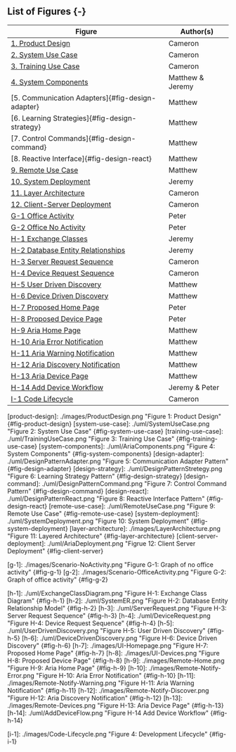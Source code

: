 <p style="page-break-before:always;"></p>

## List of Figures {-}

| Figure                                             | Author(s)            |
| -------------------------------------------------- | -------------------- |
| [1. Product Design](#fig-product-design)           | Cameron              |
| [2. System Use Case](#fig-system-use-case)         | Cameron              |
| [3. Training Use Case](#fig-training-use-case)     | Cameron              |
| [4. System Components](#fig-system-components)     | Matthew & Jeremy     |
| [5. Communication Adapters]{#fig-design-adapter}   | Matthew              |
| [6. Learning Strategies]{#fig-design-strategy}     | Matthew              |
| [7. Control Commands]{#fig-design-command}         | Matthew              |
| [8. Reactive Interface]{#fig-design-react}         | Matthew              |
| [9. Remote Use Case](#fig-remote-use-case)         | Matthew              |
| [10. System Deployment](#fig-system-deployment)    | Jeremy               |
| [11. Layer Architecture](#fig-layer-architecture)  | Cameron              |
| [12. Client-Server Deployment](#fig-client-server) | Cameron              |
| [G-1 Office Activity](#fig-g-1)                    | Peter                |
| [G-2 Office No Activity](#fig-g-2)                 | Peter                |
| [H-1 Exchange Classes](#fig-h-1)                   | Jeremy               |
| [H-2 Database Entity Relationships](#fig-h-2)      | Jeremy               |
| [H-3 Server Request Sequence](#fig-h-3)            | Cameron              |
| [H-4 Device Request Sequence](#fig-h-4)            | Cameron              |
| [H-5 User Driven Discovery](#fig-h-5)              | Matthew              |
| [H-6 Device Driven Discovery](#fig-h-6)            | Matthew              |
| [H-7 Proposed Home Page](#fig-h-7)                 | Peter                |
| [H-8 Proposed Device Page](#fig-h-8)               | Peter                |
| [H-9 Aria Home Page](#fig-h-9)                     | Matthew              |
| [H-10 Aria Error Notification](#fig-h-10)          | Matthew              |
| [H-11 Aria Warning Notification](#fig-h-11)        | Matthew              |
| [H-12 Aria Discovery Notification](#fig-h-12)      | Matthew              |
| [H-13 Aria Device Page](#fig-h-13)                 | Matthew              |
| [H-14 Add Device Workflow](#fig-h-14)              | Jeremy & Peter       |
| [I-1 Code Lifecycle](#fig-i-1)                     | Cameron              |

<!-- 
	Image References:
	
	Links to images should be defined as the following
	
			[unique-name]: ./path/to/image.png "Figure i: Figure Caption" {#fig-unique-name}
		
	When using a figure link, use the following syntax
	
			![][unique-name]
			
	To link to an image, use the following syntax
	
			[Image Text](#fig-unique-name)
			
	Figures in appendices should use the unique name A-X where A is the appendix identifier and
	X is the figure number in that section.		

	Note: This section is not rendered here. It is just for record keeping 
-->

[product-design]: ./images/ProductDesign.png "Figure 1: Product Design" {#fig-product-design}
[system-use-case]: ./uml/SystemUseCase.png "Figure 2: System Use Case" {#fig-system-use-case}
[training-use-case]: ./uml/TrainingUseCase.png "Figure 3: Training Use Case" {#fig-training-use-case}
[system-components]: ./uml/AriaComponents.png "Figure 4: System Components" {#fig-system-components}
[design-adapter]: ./uml/DesignPatternAdapter.png "Figure 5: Communication Adapter Pattern" {#fig-design-adapter}
[design-strategy]: ./uml/DesignPatternStretegy.png "Figure 6: Learning Strategy Pattern" {#fig-design-strategy}
[design-command]: ./uml/DesignPatternCommand.png "Figure 7: Control Command Pattern" {#fig-design-command}
[design-react]: ./uml/DesignPatternReact.png "Figure 8: Reactive Interface Pattern" {#fig-design-react}
[remote-use-case]: ./uml/RemoteUseCase.png "Figure 9: Remote Use Case" {#fig-remote-use-case}
[system-deployment]: ./uml/SystemDeployment.png "Figure 10: System Deployment" {#fig-system-deployment}
[layer-architecture]: ./images/LayerArchitecture.png "Figure 11: Layered Architecture" {#fig-layer-architecture}
[client-server-deployment]: ./uml/AriaDeployment.png "Figrue 12: Client Server Deployment" {#fig-client-server} 

[g-1]: ./images/Scenario-NoActivity.png "Figure G-1: Graph of no office activity" {#fig-g-1}
[g-2]: ./images/Scenario-OfficeActivity.png "Figure G-2: Graph of office activity" {#fig-g-2}

[h-1]: ./uml/ExchangeClassDiagram.png "Figure H-1: Exchange Class Diagram" {#fig-h-1}
[h-2]: ./uml/SystemER.png "Figure H-2: Database Entity Relationship Model" {#fig-h-2}
[h-3]: ./uml/ServerRequest.png "Figure H-3: Server Request Sequence" {#fig-h-3}
[h-4]: ./uml/DeviceRequest.png "Figure H-4: Device Request Sequence" {#fig-h-4}
[h-5]: ./uml/UserDrivenDiscovery.png "Figure H-5: User Driven Discovery" {#fig-h-5}
[h-6]: ./uml/DeviceDrivenDiscovery.png "Figure H-6: Device Driven Discovery" {#fig-h-6}
[h-7]: ./images/UI-Homepage.png "Figure H-7: Proposed Home Page" {#fig-h-7}
[h-8]: ./images/UI-Devices.png "Figure H-8: Proposed Device Page" {#fig-h-8}
[h-9]: ./images/Remote-Home.png "Figure H-9: Aria Home Page" {#fig-h-9}
[h-10]: ./images/Remote-Notify-Error.png "Figure H-10: Aria Error Notification" {#fig-h-10}
[h-11]: ./images/Remote-Notify-Warning.png "Figure H-11: Aria Warning Notification" {#fig-h-11}
[h-12]: ./images/Remote-Notify-Discover.png "Figure H-12: Aria Discovery Notification" {#fig-h-12}
[h-13]: ./images/Remote-Devices.png "Figure H-13: Aria Device Page" {#fig-h-13}
[h-14]: ./uml/AddDeviceFlow.png "Figure H-14 Add Device Workflow" {#fig-h-14}

[i-1]: ./images/Code-Lifecycle.png "Figure 4: Development Lifecycle" {#fig-i-1}


